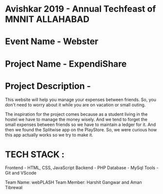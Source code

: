 
# Avishkar 2019 - Annual Techfeast of MNNIT ALLAHABAD
# Event Name - Webster
# Project Name - ExpendiShare

# Project Description -
This website will help you manage your expenses between friends. So, you don't need to worry about it while you are on vacation or small outing.

The inspiration for the project comes because as a student living in the hostel we have to manage the money wisely. And we tend to forget the small expenses between friends so we have to maintain a ledger for it. And then we found the Splitwise app on the PlayStore. So, we were curious how this app actually works so we try to make it.

# TECH STACK :
Frontend - HTML, CSS, JavaScript
Backend -  PHP
Database - MySql
Tools - Git and VScode

Team Name: webPLASH
Team Member: Harshit Gangwar and Aman Tibrewal
